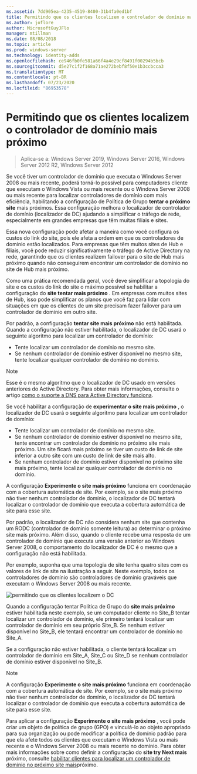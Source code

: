 ```yaml
---
ms.assetid: 7dd905ea-4235-4519-8400-31b4fa0ed1bf
title: Permitindo que os clientes localizem o controlador de domínio mais próximo
ms.author: joflore
author: MicrosoftGuyJFlo
manager: mtillman
ms.date: 08/08/2018
ms.topic: article
ms.prod: windows-server
ms.technology: identity-adds
ms.openlocfilehash: ce946fb0fe581a66f4a4e29cf8491f00294b5bcb
ms.sourcegitcommit: d5e27c1f2f168a71ae272bebf8f50e1b3ccbcca3
ms.translationtype: MT
ms.contentlocale: pt-BR
ms.lasthandoff: 07/23/2020
ms.locfileid: "86953578"
---
```

# <a name="enabling-clients-to-locate-the-next-closest-domain-controller"></a>Permitindo que os clientes localizem o controlador de domínio mais próximo

> Aplica-se a: Windows Server 2019, Windows Server 2016, Windows Server 2012 R2, Windows Server 2012

Se você tiver um controlador de domínio que executa o Windows Server 2008 ou mais recente, poderá torná-lo possível para computadores cliente que executam o Windows Vista ou mais recente ou o Windows Server 2008 ou mais recente para localizar controladores de domínio com mais eficiência, habilitando a configuração de Política de Grupo **tentar o próximo site** mais próximos. Essa configuração melhora o localizador de controlador de domínio (localizador de DC) ajudando a simplificar o tráfego de rede, especialmente em grandes empresas que têm muitas filiais e sites.

Essa nova configuração pode afetar a maneira como você configura os custos do link do site, pois ele afeta a ordem em que os controladores de domínio estão localizados. Para empresas que têm muitos sites de Hub e filiais, você pode reduzir significativamente o tráfego de Active Directory na rede, garantindo que os clientes realizem failover para o site de Hub mais próximo quando não conseguirem encontrar um controlador de domínio no site de Hub mais próximo.

Como uma prática recomendada geral, você deve simplificar a topologia do site e os custos do link do site o máximo possível se habilitar a configuração do **site tentar mais próximo** . Em empresas com muitos sites de Hub, isso pode simplificar os planos que você faz para lidar com situações em que os clientes de um site precisam fazer failover para um controlador de domínio em outro site.

Por padrão, a configuração **tentar site mais próximo** não está habilitada. Quando a configuração não estiver habilitada, o localizador de DC usará o seguinte algoritmo para localizar um controlador de domínio:

- Tente localizar um controlador de domínio no mesmo site.
- Se nenhum controlador de domínio estiver disponível no mesmo site, tente localizar qualquer controlador de domínio no domínio.

> [!NOTE]
> Esse é o mesmo algoritmo que o localizador de DC usado em versões anteriores do Active Directory. Para obter mais informações, consulte o artigo [como o suporte a DNS para Active Directory funciona](/previous-versions/windows/it-pro/windows-server-2003/cc759550(v=ws.10)).

Se você habilitar a configuração de **experimentar o site mais próximo** , o localizador de DC usará o seguinte algoritmo para localizar um controlador de domínio:

- Tente localizar um controlador de domínio no mesmo site.
- Se nenhum controlador de domínio estiver disponível no mesmo site, tente encontrar um controlador de domínio no próximo site mais próximo. Um site ficará mais próximo se tiver um custo de link de site inferior a outro site com um custo de link de site mais alto.
- Se nenhum controlador de domínio estiver disponível no próximo site mais próximo, tente localizar qualquer controlador de domínio no domínio.

A configuração **Experimente o site mais próximo** funciona em coordenação com a cobertura automática de site. Por exemplo, se o site mais próximo não tiver nenhum controlador de domínio, o localizador de DC tentará localizar o controlador de domínio que executa a cobertura automática de site para esse site.

Por padrão, o localizador de DC não considera nenhum site que contenha um RODC (controlador de domínio somente leitura) ao determinar o próximo site mais próximo. Além disso, quando o cliente recebe uma resposta de um controlador de domínio que executa uma versão anterior ao Windows Server 2008, o comportamento do localizador de DC é o mesmo que a configuração não está habilitada.

Por exemplo, suponha que uma topologia de site tenha quatro sites com os valores de link de site na ilustração a seguir. Neste exemplo, todos os controladores de domínio são controladores de domínio graváveis que executam o Windows Server 2008 ou mais recente.

![permitindo que os clientes localizem o DC](media/Enabling-Clients-to-Locate-the-Next-Closest-Domain-Controller/beff4087-fb2a-463b-96ac-d440a9e29b75.gif)

Quando a configuração tentar Política de Grupo do **site mais próximo** estiver habilitada neste exemplo, se um computador cliente no Site_B tentar localizar um controlador de domínio, ele primeiro tentará localizar um controlador de domínio em seu próprio Site_B. Se nenhum estiver disponível no Site_B, ele tentará encontrar um controlador de domínio no Site_A.

Se a configuração não estiver habilitada, o cliente tentará localizar um controlador de domínio em Site_A, Site_C ou Site_D se nenhum controlador de domínio estiver disponível no Site_B.

> [!NOTE]
> A configuração **Experimente o site mais próximo** funciona em coordenação com a cobertura automática de site. Por exemplo, se o site mais próximo não tiver nenhum controlador de domínio, o localizador de DC tentará localizar o controlador de domínio que executa a cobertura automática de site para esse site.

Para aplicar a configuração **Experimente o site mais próximo** , você pode criar um objeto de política de grupo (GPO) e vinculá-lo ao objeto apropriado para sua organização ou pode modificar a política de domínio padrão para que ela afete todos os clientes que executam o Windows Vista ou mais recente e o Windows Server 2008 ou mais recente no domínio. Para obter mais informações sobre como definir a configuração do **site try Next mais** próximo, consulte [habilitar clientes para localizar um controlador de domínio no próximo site mais](/previous-versions/windows/it-pro/windows-server-2008-r2-and-2008/cc772592(v=ws.10))próximo.
